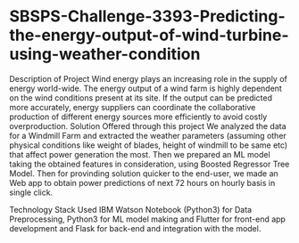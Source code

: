 # SBSPS-Challenge-3393-Predicting-the-energy-output-of-wind-turbine-using-weather-condition
Description of Project
Wind energy plays an increasing role in the supply of energy world-wide. The energy output of a wind farm is highly dependent on the wind conditions present at its site. If the output can be predicted more accurately, energy suppliers can coordinate the collaborative production of different energy sources more efficiently to avoid costly overproduction.
Solution Offered through this project
We analyzed the data for a Windmill Farm and extracted the weather parameters (assuming other physical conditions like weight of blades, height of windmill to be same etc) that affect power generation the most. Then we prepared an ML model taking the obtained features in consideration, using Boosted Regressor Tree Model. Then for provinding solution quicker to the end-user, we made an Web app to obtain power predictions of next 72 hours on hourly basis in single click.

Technology Stack Used
IBM Watson Notebook (Python3) for Data Preprocessing, Python3 for ML model making and Flutter for front-end app development and Flask for back-end and integration with the model.
